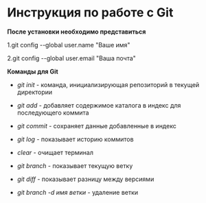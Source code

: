 # Инструкция по работе с Git

**После установки необходимо представиться**

1.git config --global user.name "Ваше имя"

2.git config --global user.email "Ваша почта"

**Команды для Git**

* *git init* - команда, инициализирующая репозиторий в текущей директории

* *git add* - добавляет содержимое каталога в индекс для последующего коммита

* *git commit* - сохраняет данные добавленные в индекс

* *git log* - показывает историю коммитов

* *clear* - очищает терминал

* *git branch* - показывает текущую ветку 

* *git diff* - показывает разницу между версиями

* *git branch -d имя ветки* - удаление ветки